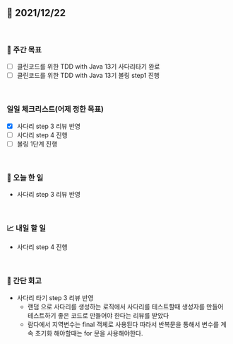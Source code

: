 ## 📅 2021/12/22

<br/>

### 🏹 주간 목표

- [ ] 클린코드를 위한 TDD with Java 13기 사다리타기 완료
- [ ] 클린코드를 위한 TDD with Java 13기 볼링 step1 진행

<br/>

### 일일 체크리스트(어제 정한 목표)

- [x] 사다리 step 3 리뷰 반영
- [ ] 사다리 step 4 진행
- [ ] 볼링 1단계 진행

<br/>

### 💯 오늘 한 일
  
- 사다리 step 3 리뷰 반영

<br/>

### 📈 내일 할 일

- 사다리 step 4 진행


<br/>

### 🧐 간단 회고

- 사다리 타기 step 3 리뷰 반영
    - 랜덤 으로 사다리를 생성하는 로직에서 사다리를 테스트할때
      생성자를 만들어 테스트하기 좋은 코드로 만들어야 한다는 리뷰를 받았다
    - 람다에서 지역변수는 final 객체로 사용된다 따라서 반복문을 통해서 변수를 계속 초기화 해야할때는 for 문을 사용해야한다.
  

  